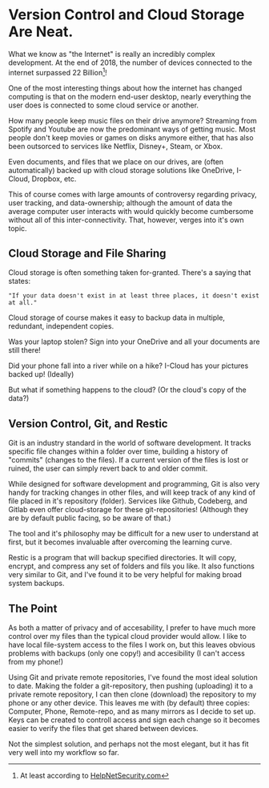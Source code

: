 # Version Control and Cloud Storage Are Neat.

What we know as "the Internet" is really an incredibly complex development. At the end of 2018, the number of devices connected to the internet surpassed 22 Billion[^1]!

One of the most interesting things about how the internet has changed computing is that on the modern end-user desktop, nearly everything the user does is connected to some cloud service or another.

How many people keep music files on their drive anymore? Streaming from Spotify and Youtube are now the predominant ways of getting music.
Most people don't keep movies or games on disks anymore either, that has also been outsorced to services like Netflix, Disney+, Steam, or Xbox.

Even documents, and files that we place on our drives, are (often automatically) backed up with cloud storage solutions like OneDrive, I-Cloud, Dropbox, etc.

This of course comes with large amounts of controversy regarding privacy, user tracking, and data-ownership; although the amount of data the average computer user interacts with would quickly become cumbersome without all of this inter-connectivity. That, however, verges into it's own topic.

## Cloud Storage and File Sharing
Cloud storage is often something taken for-granted. There's a saying that states:

    "If your data doesn't exist in at least three places, it doesn't exist at all."

Cloud storage of course makes it easy to backup data in multiple, redundant, independent copies. 

Was your laptop stolen? Sign into your OneDrive and all your documents are still there!

Did your phone fall into a river while on a hike? I-Cloud has your pictures backed up! (Ideally)

But what if something happens to the cloud? (Or the cloud's copy of the data?)

## Version Control, Git, and Restic
Git is an industry standard in the world of software development. It tracks specific file changes within a folder over time, building a history of "commits" (changes to the files). If a current version of the files is lost or ruined, the user can simply revert back to and older commit. 

While designed for software development and programming, Git is also very handy for tracking changes in other files, and will keep track of any kind of file placed in it's repository (folder). Services like Github, Codeberg, and Gitlab even offer cloud-storage for these git-repositories! (Although they are by default public facing, so be aware of that.)

The tool and it's philosophy may be difficult for a new user to understand at first, but it becomes invaluable after overcoming the learning curve.

Restic is a program that will backup specified directories. It will copy, encrypt, and compress any set of folders and fils you like. It also functions very similar to Git, and I've found it to be very helpful for making broad system backups.

## The Point
As both a matter of privacy and of accesability, I prefer to have much more control over my files than the typical cloud provider would allow. I like to have local file-system access to the files I work on, but this leaves obvious problems with backups (only one copy!) and accesibility (I can't access from my phone!)

Using Git and private remote repositories, I've found the most ideal solution to date. Making the folder a git-repository, then pushing (uploading) it to a private remote repository, I can then clone (download) the repository to my phone or any other device. This leaves me with (by default) three copies: Computer, Phone, Remote-repo, and as many mirrors as I decide to set up. Keys can be created to controll access and sign each change so it becomes easier to verify the files that get shared between devices.

Not the simplest solution, and perhaps not the most elegant, but it has fit very well into my workflow so far.


[^1]: At least according to [HelpNetSecurity.com](https://www.helpnetsecurity.com/2019/05/23/connected-devices-growth/)

